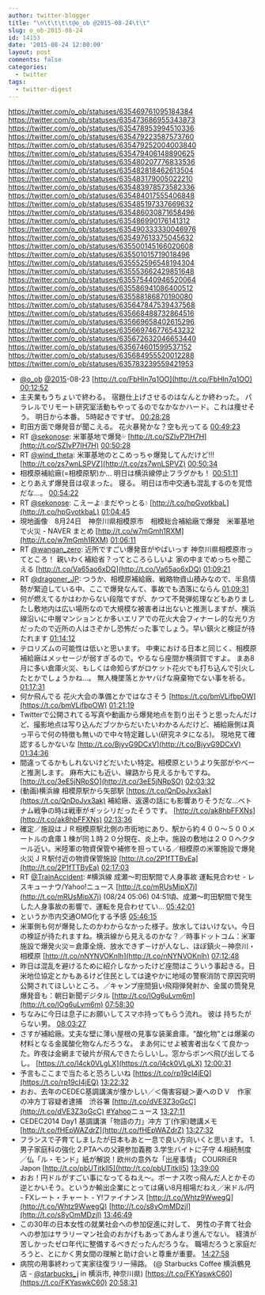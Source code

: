 ```yaml
---
author: twitter-blogger
title: "\n\t\t\t\t@o_ob @2015-08-24\t\t"
slug: o_ob-2015-08-24
id: 14153
date: '2015-08-24 12:00:00'
layout: post
comments: false
categories:
  - twitter
tags:
  - twitter-digest
---
```


https://twitter.com/o_ob/statuses/635469761095184384 https://twitter.com/o_ob/statuses/635473686955343873 https://twitter.com/o_ob/statuses/635478953994510336 https://twitter.com/o_ob/statuses/635479223587573760 https://twitter.com/o_ob/statuses/635479252004003840 https://twitter.com/o_ob/statuses/635479406148890625 https://twitter.com/o_ob/statuses/635480207776833536 https://twitter.com/o_ob/statuses/635482818462613504 https://twitter.com/o_ob/statuses/635483179005022210 https://twitter.com/o_ob/statuses/635483978573582336 https://twitter.com/o_ob/statuses/635484017555406848 https://twitter.com/o_ob/statuses/635485197337669632 https://twitter.com/o_ob/statuses/635486030871658496 https://twitter.com/o_ob/statuses/635486990176141312 https://twitter.com/o_ob/statuses/635490333330046976 https://twitter.com/o_ob/statuses/635497613375045632 https://twitter.com/o_ob/statuses/635500145166020608 https://twitter.com/o_ob/statuses/635501015719018496 https://twitter.com/o_ob/statuses/635552596548194304 https://twitter.com/o_ob/statuses/635553662429851648 https://twitter.com/o_ob/statuses/635575440946520064 https://twitter.com/o_ob/statuses/635586941086400512 https://twitter.com/o_ob/statuses/635588186870190080 https://twitter.com/o_ob/statuses/635647847539437568 https://twitter.com/o_ob/statuses/635668488732864516 https://twitter.com/o_ob/statuses/635669658402615296 https://twitter.com/o_ob/statuses/635669746776543232 https://twitter.com/o_ob/statuses/635672632046653440 https://twitter.com/o_ob/statuses/635674601599537152 https://twitter.com/o_ob/statuses/635684955520012288 https://twitter.com/o_ob/statuses/635783239559421953  

*   [@o_ob](https://twitter.com/o_ob) [@2015](https://twitter.com/2015)-08-23 [http://t.co/FbHln7q1OO](http://t.co/FbHln7q1OO) [00:12:52](https://twitter.com/o_ob/statuses/635469761095184384)
*   主夫業もうちょいで終わる。 宿題仕上げさせるのはなんとか終わった。 パラレルでリモート研究室活動もやってるのでなかなかハード。これは痩せそう。 明日から本番。 5時起きですぜ。 [00:28:28](https://twitter.com/o_ob/statuses/635473686955343873)
*   町田方面で爆発音が聞こえる。 花火暴発かな？空も光ってる [00:49:23](https://twitter.com/o_ob/statuses/635478953994510336)
*   RT [@sekonose](https://twitter.com/sekonose): 米軍基地で爆発💦 [http://t.co/SZIvP7IH7H](http://t.co/SZIvP7IH7H) [00:50:28](https://twitter.com/o_ob/statuses/635479223587573760)
*   RT [@wind_theta](https://twitter.com/wind_theta): 米軍基地のとこめっちゃ爆発してんだけど!!! [http://t.co/zs7wnLSPVZ](http://t.co/zs7wnLSPVZ) [00:50:34](https://twitter.com/o_ob/statuses/635479252004003840)
*   相模原補給廠(=相模原駅)か... 明日は横浜線停止フラグかも！ [00:51:11](https://twitter.com/o_ob/statuses/635479406148890625)
*   とりあえず爆発音は収まった。 寝る。 明日は市中交通も混乱するのを覚悟だな...。 [00:54:22](https://twitter.com/o_ob/statuses/635480207776833536)
*   RT [@sekonose](https://twitter.com/sekonose): こえーよ💧まだやっとる💧 [http://t.co/hpGvotkbaL](http://t.co/hpGvotkbaL) [01:04:45](https://twitter.com/o_ob/statuses/635482818462613504)
*   現地画像　8月24日　神奈川県相模原市　相模総合補給廠で爆発　米軍基地で火災 - NAVER まとめ [http://t.co/w7mGmh1RXM](http://t.co/w7mGmh1RXM) [01:06:11](https://twitter.com/o_ob/statuses/635483179005022210)
*   RT [@wangan_zero](https://twitter.com/wangan_zero): 近所ですごい爆発音がやばいっす 神奈川県相模原市ってところ！ 親いわく補給省？ってところらしいよ 家の中までめっちゃ聞こえる [http://t.co/Va65ao6xDQ](http://t.co/Va65ao6xDQ) [01:09:21](https://twitter.com/o_ob/statuses/635483978573582336)
*   RT [@dragoner_JP](https://twitter.com/dragoner_JP): つうか、相模原補給廠、戦略物資山積みなので、半島情勢が緊迫している中、ここで爆発なんて、事故でも洒落にならん [01:09:31](https://twitter.com/o_ob/statuses/635484017555406848)
*   何が燃えてるかはわからない段階ですが、かつて不発弾処理などもありましたし敷地内は広い場所なので大規模な被害者は出ないと推測しますが、横浜線沿いに中層マンションとか多いエリアでの花火大会フィナーレ的な光り方だったので近所の人はさぞかし恐怖だった事でしょう。早い鎮火と検証が待たれます [01:14:12](https://twitter.com/o_ob/statuses/635485197337669632)
*   テロリズムの可能性は低いと思います。 中東における日本と同じく、相模原補給廠はメッセージが弱すぎるので。やるなら座間か横須賀ですよ。 まあ8月に多い倉庫火災、もしくは命知らずがロケット花火でも打ち込んで引火したとかでしょうかね...。 無人機墜落とかヤバげな廃棄物でない事を祈る。 [01:17:31](https://twitter.com/o_ob/statuses/635486030871658496)
*   何か飛んでる 花火大会の準備とかではなさそう [https://t.co/bmVLifbpOW](https://t.co/bmVLifbpOW) [01:21:19](https://twitter.com/o_ob/statuses/635486990176141312)
*   Twitterで公開されてる写真や動画から爆発地点を割り出そうと思ったんだけど、撮影地点は写り込んだブツからだいたいわかるんだけど、補給廠側は真っ平らで何の特徴も無いので中々特定難しい(研究ネタになる)。 現地見て確認するしかないな [http://t.co/BjyvG9DCxV](http://t.co/BjyvG9DCxV) [01:34:36](https://twitter.com/o_ob/statuses/635490333330046976)
*   間違ってるかもしれないけどだいたい特定。相模原というより矢部がやべーと推測します。 麻布大にも近い、線路から見えるかもですね。 [http://t.co/3eE5jNRpSO](http://t.co/3eE5jNRpSO) [02:03:32](https://twitter.com/o_ob/statuses/635497613375045632)
*   (動画)横浜線 相模原駅から矢部駅 [https://t.co/QnDoJvx3ak](https://t.co/QnDoJvx3ak) 補給廠、返還の話にも影響ありそうだな...ベトナム戦争の時は戦車がギッシリだったそうです。 [http://t.co/ak8hbFFXNs](http://t.co/ak8hbFFXNs) [02:13:36](https://twitter.com/o_ob/statuses/635500145166020608)
*   確定／施設はＪＲ相模原駅北側の市街地にあり、駅から約４００～５００メートルの倉庫１棟が同１時２０分現在、炎上中。施設の敷地は２００ヘクタール近い。米陸軍の物資保管や補修を担っている／相模原の米軍施設で爆発火災ＪＲ駅付近の物資保管施設 [http://t.co/2P1fTTBvEa](http://t.co/2P1fTTBvEa) [02:17:03](https://twitter.com/o_ob/statuses/635501015719018496)
*   RT [@TrainAccident](https://twitter.com/TrainAccident): #横浜線 成瀬〜町田駅間で人身事故 運転見合わせ - レスキューナウ/Yahoo!ニュース [http://t.co/mRUsMipX7j](http://t.co/mRUsMipX7j) (08/24 05:06) 04:51頃、成瀬〜町田駅間で発生した人身事故の影響で、運転を見合わせてい… [05:42:01](https://twitter.com/o_ob/statuses/635552596548194304)
*   というか市内交通OMG化する予感 [05:46:15](https://twitter.com/o_ob/statuses/635553662429851648)
*   米軍側も何が爆発したのかわからなかった様子。放水してはいけない。今日の検証が待たれますね。横浜線から見えるのかな？／時事ドットコム：米軍施設で爆発火災＝倉庫全焼、放水できず－けが人なし、ほぼ鎮火－神奈川・相模原 [http://t.co/nNYNVOKnlh](http://t.co/nNYNVOKnlh) [07:12:48](https://twitter.com/o_ob/statuses/635575440946520064)
*   昨日は混乱を避けるために紹介しなかったけど座間はこういう事起きる。日米地位協定とかもあるけど住民としては速やかに地域の警察消防で原因究明公開されてほしいところ。／キャンプ座間狙い飛翔弾発射か、金属の筒発見　爆発音も：朝日新聞デジタル [http://t.co/lOg6uLvm6m](http://t.co/lOg6uLvm6m) [07:58:30](https://twitter.com/o_ob/statuses/635586941086400512)
*   ちなみに今日は息子にお願いしてスマホ持ってもらう流れ。 彼は 持ちたがらない男。 [08:03:27](https://twitter.com/o_ob/statuses/635588186870190080)
*   さすが補給廠。丈夫な壁に薄い屋根の見事な装薬倉庫。"酸化物"とは爆薬の材料となる金属酸化物なんだろうな。 まあ何にせよ被害者出なくて良かった。昨夜は金網まで破片が飛んできたらしいし。窓からボンベ飛び出してるし。 [https://t.co/l4ck0VLgLX](https://t.co/l4ck0VLgLX) [12:00:31](https://twitter.com/o_ob/statuses/635647847539437568)
*   予言もここまで当たると恐ろしいね [https://t.co/rp19cI4jEQ](https://t.co/rp19cI4jEQ) [13:22:32](https://twitter.com/o_ob/statuses/635668488732864516)
*   おお、去年のCEDEC基調講演が懐かしい／＜傷害容疑＞妻へのＤＶ　作家の冲方丁容疑者逮捕　渋谷署 [http://t.co/dVE3Z3oGcC](http://t.co/dVE3Z3oGcC) [#Yahoo](https://twitter.com/search?q=%23Yahoo&src=hash)ニュース [13:27:11](https://twitter.com/o_ob/statuses/635669658402615296)
*   CEDEC2014 Day1 基調講演「物語の力」冲方 丁(作家)聴講メモ [http://t.co/fHEpWAZdrZ](http://t.co/fHEpWAZdrZ) [13:27:32](https://twitter.com/o_ob/statuses/635669746776543232)
*   フランスで子育てしましたが日本もあと一息で良い方向いくと思います。 1.男子家庭科の強化 2.PTAへの父親参加義務 3.学生バイトに子守 4.相続制度／仏「ル・モンド」紙が解説！欧州の意外な「出産事情」 COURRiER Japon [http://t.co/pbUTitklI5](http://t.co/pbUTitklI5) [13:39:00](https://twitter.com/o_ob/statuses/635672632046653440)
*   おお！円ドルがすごい事になってるねえ〜。ボーナス吹っ飛んだ人とかその逆とかいそう。というか輸出企業にとっては痛い8月相場だねえ／米ドル/円 - FXレート・チャート - Y!ファイナンス [http://t.co/Whtz9WwegQ](http://t.co/Whtz9WwegQ) [http://t.co/s8yOmMDzjI](http://t.co/s8yOmMDzjI) [13:46:49](https://twitter.com/o_ob/statuses/635674601599537152)
*   この30年の日本女性の就業社会への参加促進に対して、 男性の子育て社会への参加はサラリーマン社会のおかげもあってあんまり進んでない。 経済が苦しかったゼロ年代に整備するべきだったんだろうな。 職場だろうと家庭だろうと、とにかく男女間の理解と助け合いと尊重が重要。 [14:27:58](https://twitter.com/o_ob/statuses/635684955520012288)
*   病院の用事終わって実家往復ラリー帰路。 (@ Starbucks Coffee 横浜鶴見店 - [@starbucks_j](https://twitter.com/starbucks_j) in 横浜市, 神奈川県) [https://t.co/FKYaswkC60](https://t.co/FKYaswkC60) [20:58:31](https://twitter.com/o_ob/statuses/635783239559421953)
